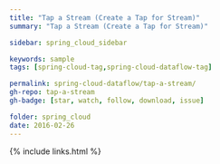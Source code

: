 ```yaml
---
title: "Tap a Stream (Create a Tap for Stream)"
summary: "Tap a Stream (Create a Tap for Stream)"

sidebar: spring_cloud_sidebar

keywords: sample
tags: [spring-cloud-tag,spring-cloud-dataflow-tag]

permalink: spring-cloud-dataflow/tap-a-stream/
gh-repo: tap-a-stream
gh-badge: [star, watch, follow, download, issue]

folder: spring_cloud
date: 2016-02-26
---
```


{% include links.html %}
